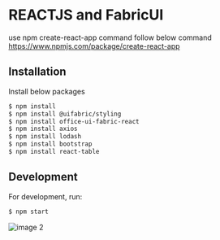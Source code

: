 # REACTJS and FabricUI

use npm create-react-app command
follow below command
https://www.npmjs.com/package/create-react-app

## Installation
Install below packages
```bash
$ npm install
$ npm install @uifabric/styling
$ npm install office-ui-fabric-react
$ npm install axios
$ npm install lodash
$ npm install bootstrap
$ npm install react-table
```
## Development

For development, run:

```bash
$ npm start
```

![image 2](https://user-images.githubusercontent.com/13213679/43035460-ea74d5c8-8d0d-11e8-8062-4851e5a51f21.png)

